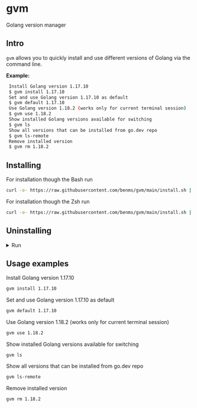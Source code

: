 # gvm
Golang version manager

## Intro

`gvm` allows you to quickly install and use different versions of Golang via the command line.

**Example:**

```sh
 Install Golang version 1.17.10
 $ gvm install 1.17.10
 Set and use Golang version 1.17.10 as default
 $ gvm default 1.17.10
 Use Golang version 1.18.2 (works only for current terminal session)
 $ gvm use 1.18.2
 Show installed Golang versions available for switching
 $ gvm ls
 Show all versions that can be installed from go.dev repo
 $ gvm ls-remote
 Remove installed version
 $ gvm rm 1.18.2
```
## Installing

For installation though the Bash run
```sh
curl -o- https://raw.githubusercontent.com/benms/gvm/main/install.sh | bash && . ~/.bashrc
```
For installation though the Zsh run
```sh
curl -o- https://raw.githubusercontent.com/benms/gvm/main/install.sh | zsh && . ~/.zshrc
```

## Uninstalling
<details>
<summary>Run</summary>

```sh
gvm-application no-preserve-uninstall
```
</details>

## Usage examples


 Install Golang version 1.17.10
```sh
gvm install 1.17.10
```
 Set and use Golang version 1.17.10 as default
 ```sh
gvm default 1.17.10
 ```
 Use Golang version 1.18.2 (works only for current terminal session)
```sh
gvm use 1.18.2
```
 Show installed Golang versions available for switching
 ```
gvm ls
 ```
 Show all versions that can be installed from go.dev repo
 ```sh
gvm ls-remote
 ```
 Remove installed version
```sh
gvm rm 1.18.2
```